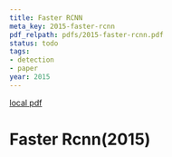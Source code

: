 ```yaml
---
title: Faster RCNN
meta_key: 2015-faster-rcnn
pdf_relpath: pdfs/2015-faster-rcnn.pdf
status: todo
tags:
- detection
- paper
year: 2015
---
```


[local pdf](../../../pdfs/2015-faster-rcnn.pdf)

# Faster Rcnn(2015)
